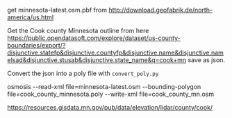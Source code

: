 get minnesota-latest.osm.pbf from http://download.geofabrik.de/north-america/us.html


Get the Cook county Minnesota outline from here
https://public.opendatasoft.com/explore/dataset/us-county-boundaries/export/?disjunctive.statefp&disjunctive.countyfp&disjunctive.name&disjunctive.namelsad&disjunctive.stusab&disjunctive.state_name&q=cook+mn
save as json.

Convert the json into a poly file with `convert_poly.py`

osmosis --read-xml file=minnesota-latest.osm --bounding-polygon file=cook_county_minnesota.poly --write-xml file=cook_county_mn.osm



https://resources.gisdata.mn.gov/pub/data/elevation/lidar/county/cook/
